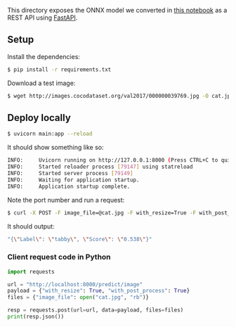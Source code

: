 This directory exposes the ONNX model we converted in [this notebook](https://github.com/sayakpaul/ml-deployment-k8s-fastapi/blob/main/notebooks/TF_to_ONNX.ipynb) as a REST API using [FastAPI](https://fastapi.tiangolo.com/).

## Setup 

Install the dependencies:

```sh
$ pip install -r requirements.txt
```

Download a test image:

```sh
$ wget http://images.cocodataset.org/val2017/000000039769.jpg -O cat.jpg
```

## Deploy locally

```sh
$ uvicorn main:app --reload
```

It should show something like so:

```sh
INFO:     Uvicorn running on http://127.0.0.1:8000 (Press CTRL+C to quit)
INFO:     Started reloader process [79147] using statreload
INFO:     Started server process [79149]
INFO:     Waiting for application startup.
INFO:     Application startup complete.
```

Note the port number and run a request:

```sh
$ curl -X POST -F image_file=@cat.jpg -F with_resize=True -F with_post_process=True http://localhost:8000/predict/image
```

It should output:

```sh
"{\"Label\": \"tabby\", \"Score\": \"0.538\"}"
```

### Client request code in Python

```python
import requests

url = "http://localhost:8000/predict/image"
payload = {"with_resize": True, "with_post_process": True}
files = {"image_file": open("cat.jpg", "rb")}

resp = requests.post(url=url, data=payload, files=files)
print(resp.json())
```
